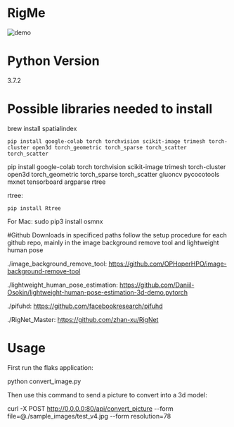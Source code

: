 # RigMe

![demo](https://github.com/tonightio/rigme/blob/master/demo.jpeg)

# Python Version
3.7.2

# Possible libraries needed to install

brew install spatialindex

`pip install google-colab torch torchvision scikit-image trimesh torch-cluster open3d torch_geometric torch_sparse torch_scatter torch_scatter`

pip install google-colab torch torchvision scikit-image trimesh torch-cluster open3d torch_geometric torch_sparse torch_scatter gluoncv pycocotools mxnet tensorboard argparse rtree

rtree:

`pip install Rtree`

For Mac:
sudo pip3 install osmnx


#Github Downloads in specificed paths follow the setup procedure for each github repo, mainly in the image background remove tool and lightweight human pose

./image_background_remove_tool: https://github.com/OPHoperHPO/image-background-remove-tool

./lightweight_human_pose_estimation: https://github.com/Daniil-Osokin/lightweight-human-pose-estimation-3d-demo.pytorch

./pifuhd: https://github.com/facebookresearch/pifuhd

./RigNet_Master: https://github.com/zhan-xu/RigNet


# Usage
First run the flaks application:

python convert_image.py

Then use this command to send a picture to convert into a 3d model:

 curl -X POST http://0.0.0.0:80/api/convert_picture --form file=@./sample_images/test_v4.jpg --form resolution=78






